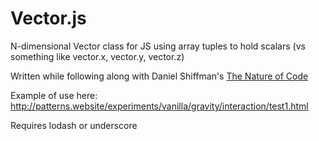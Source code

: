 # Vector.js

N-dimensional Vector class for JS using array tuples to hold scalars (vs something like vector.x, vector.y, vector.z)

Written while following along with Daniel Shiffman's [The Nature of Code](http://natureofcode.com/)

Example of use here: http://patterns.website/experiments/vanilla/gravity/interaction/test1.html

Requires lodash or underscore
